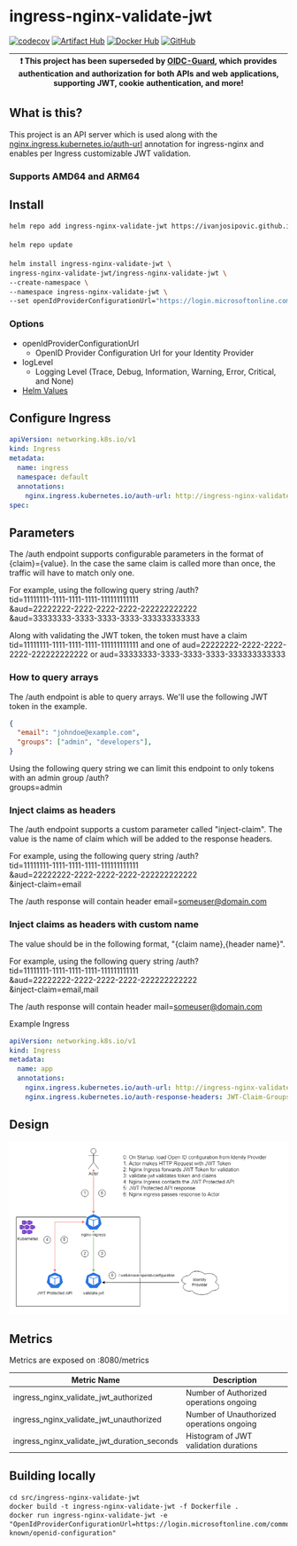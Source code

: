 # ingress-nginx-validate-jwt

[![codecov](https://codecov.io/gh/IvanJosipovic/ingress-nginx-validate-jwt/branch/main/graph/badge.svg?token=hh1FWYrH5r)](https://codecov.io/gh/IvanJosipovic/ingress-nginx-validate-jwt)
[![Artifact Hub](https://img.shields.io/endpoint?url=https://artifacthub.io/badge/repository/ingress-nginx-validate-jwt)](https://artifacthub.io/packages/helm/ingress-nginx-validate-jwt/ingress-nginx-validate-jwt)
[![Docker Hub](https://img.shields.io/docker/pulls/ivanjosipovic/ingress-nginx-validate-jwt?label=Docker%20Hub)](https://hub.docker.com/r/ivanjosipovic/ingress-nginx-validate-jwt)
[![GitHub](https://img.shields.io/github/stars/ivanjosipovic/ingress-nginx-validate-jwt?style=social)](https://github.com/IvanJosipovic/ingress-nginx-validate-jwt)

| :exclamation:  This project has been superseded by [OIDC-Guard](https://github.com/IvanJosipovic/OIDC-Guard), which provides authentication and authorization for both APIs and web applications, supporting JWT, cookie authentication, and more! |
|-----------------------------------------|

## What is this?

This project is an API server which is used along with the [nginx.ingress.kubernetes.io/auth-url](https://github.com/kubernetes/ingress-nginx/blob/main/docs/user-guide/nginx-configuration/annotations.md#external-authentication) annotation for ingress-nginx and enables per Ingress customizable JWT validation.

### Supports AMD64 and ARM64

## Install

```bash
helm repo add ingress-nginx-validate-jwt https://ivanjosipovic.github.io/ingress-nginx-validate-jwt

helm repo update

helm install ingress-nginx-validate-jwt \
ingress-nginx-validate-jwt/ingress-nginx-validate-jwt \
--create-namespace \
--namespace ingress-nginx-validate-jwt \
--set openIdProviderConfigurationUrl="https://login.microsoftonline.com/common/v2.0/.well-known/openid-configuration"
```

### Options

- openIdProviderConfigurationUrl
  - OpenID Provider Configuration Url for your Identity Provider
- logLevel
  - Logging Level (Trace, Debug, Information, Warning, Error, Critical, and None)
- [Helm Values](charts/ingress-nginx-validate-jwt/values.yaml)

## Configure Ingress

```yaml
apiVersion: networking.k8s.io/v1
kind: Ingress
metadata:
  name: ingress
  namespace: default
  annotations:
    nginx.ingress.kubernetes.io/auth-url: http://ingress-nginx-validate-jwt.ingress-nginx-validate-jwt.svc.cluster.local:8080/auth?tid=11111111-1111-1111-1111-111111111111&aud=22222222-2222-2222-2222-222222222222&aud=33333333-3333-3333-3333-333333333333
spec:
```

## Parameters

The /auth endpoint supports configurable parameters in the format of \{claim\}=\{value\}. In the case the same claim is called more than once, the traffic will have to match only one.

For example, using the following query string
/auth?  
tid=11111111-1111-1111-1111-111111111111  
&aud=22222222-2222-2222-2222-222222222222  
&aud=33333333-3333-3333-3333-333333333333  

Along with validating the JWT token, the token must have a claim tid=11111111-1111-1111-1111-111111111111 and one of aud=22222222-2222-2222-2222-222222222222 or aud=33333333-3333-3333-3333-333333333333

### How to query arrays
The /auth endpoint is able to query arrays. We'll use the following JWT token in the example.
```json
{
  "email": "johndoe@example.com",
  "groups": ["admin", "developers"],
}
```

Using the following query string we can limit this endpoint to only tokens with an admin group
/auth?  
groups=admin

### Inject claims as headers
The /auth endpoint supports a custom parameter called "inject-claim". The value is the name of claim which will be added to the response headers.

For example, using the following query string
/auth?  
tid=11111111-1111-1111-1111-111111111111  
&aud=22222222-2222-2222-2222-222222222222  
&inject-claim=email

The /auth response will contain header email=someuser@domain.com

### Inject claims as headers with custom name
The value should be in the following format, "\{claim name\},\{header name\}".

For example, using the following query string
/auth?  
tid=11111111-1111-1111-1111-111111111111  
&aud=22222222-2222-2222-2222-222222222222  
&inject-claim=email,mail

The /auth response will contain header mail=someuser@domain.com

Example Ingress
```yaml
apiVersion: networking.k8s.io/v1
kind: Ingress
metadata:
  name: app
  annotations:
    nginx.ingress.kubernetes.io/auth-url: http://ingress-nginx-validate-jwt.ingress-nginx-validate-jwt.svc.cluster.local:8080/auth?aud=11111111-11111-1111111111&inject-claim=groups,JWT-Claim-Groups&inject-claim=scope,JWT-Claim-Scope
    nginx.ingress.kubernetes.io/auth-response-headers: JWT-Claim-Groups, JWT-Claim-Scope
```

## Design

![alt text](https://raw.githubusercontent.com/IvanJosipovic/ingress-nginx-validate-jwt/main/docs/validate-jwt.png)

## Metrics

Metrics are exposed on :8080/metrics

| Metric Name  | Description |
|---|---|
| ingress_nginx_validate_jwt_authorized | Number of Authorized operations ongoing |
| ingress_nginx_validate_jwt_unauthorized | Number of Unauthorized operations ongoing |
| ingress_nginx_validate_jwt_duration_seconds | Histogram of JWT validation durations |

## Building locally
```
cd src/ingress-nginx-validate-jwt
docker build -t ingress-nginx-validate-jwt -f Dockerfile .
docker run ingress-nginx-validate-jwt -e "OpenIdProviderConfigurationUrl=https://login.microsoftonline.com/common/v2.0/.well-known/openid-configuration"
```
